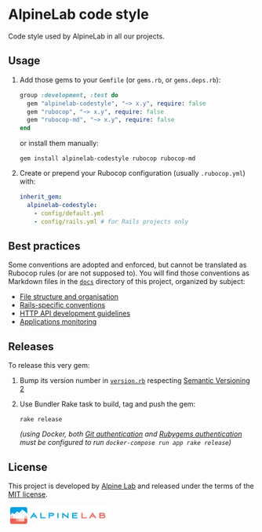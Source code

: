 # AlpineLab code style

Code style used by AlpineLab in all our projects.

## Usage

1. Add those gems to your `Gemfile` (or `gems.rb`, or `gems.deps.rb`):

    ```ruby
    group :development, :test do
      gem "alpinelab-codestyle", "~> x.y", require: false
      gem "rubocop", "~> x.y", require: false
      gem "rubocop-md", "~> x.y", require: false
    end
    ```

    or install them manually:

    ```shell
    gem install alpinelab-codestyle rubocop rubocop-md
    ```

2. Create or prepend your Rubocop configuration (usually `.rubocop.yml`) with:

    ```yaml
    inherit_gem:
      alpinelab-codestyle:
        - config/default.yml
        - config/rails.yml # for Rails projects only
    ```

## Best practices

Some conventions are adopted and enforced, but cannot be translated as Rubocop
rules (or are not supposed to). You will find those conventions as Markdown
files in the [`docs`](docs) directory of this project, organized by subject:

* [File structure and organisation](docs/files.md)
* [Rails-specific conventions](docs/rails.md)
* [HTTP API development guidelines](docs/http-api.md)
* [Applications monitoring](docs/monitoring.md)

## Releases

To release this very gem:

1. Bump its version number in [`version.rb`] respecting [Semantic Versioning 2]

2. Use Bundler Rake task to build, tag and push the gem:

    ```shell
    rake release
    ```

    _(using Docker, both [Git authentication] and [Rubygems authentication] must
    be configured to run `docker-compose run app rake release`)_

## License

This project is developed by [Alpine Lab] and released under the terms of the
[MIT license].

<a href="https://www.alpine-lab.com">
  <img src=".github/alpinelab-logo.png" width="40%" />
</a>

[Alpine Lab]: https://www.alpine-lab.com
[git authentication]: https://github.com/alpinelab/docker-ruby-dev/blob/latest/RECIPES.md#git-authentication
[MIT license]: LICENSE.md
[RubyGems authentication]: https://github.com/alpinelab/docker-ruby-dev/blob/latest/RECIPES.md#rubygems-authentication
[Semantic Versioning 2]: https://semver.org/spec/v2.0.0.html
[`version.rb`]: lib/alpine_lab/code_style/version.rb
